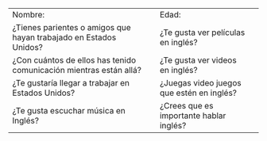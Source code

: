 |                                                                    |     |                                           |     |
| ------------------------------------------------------------------ | --- | ----------------------------------------- | --- |
| Nombre:                                                            |     | Edad:                                     |     |
| ¿Tienes parientes o amigos que hayan trabajado en Estados Unidos?  |     | ¿Te gusta ver películas en inglés?        |     |
| ¿Con cuántos de ellos has tenido comunicación mientras están allá? |     | ¿Te gusta ver videos en inglés?           |     |
| ¿Te gustaría llegar a trabajar en Estados Unidos?                  |     | ¿Juegas video juegos que estén en inglés? |     |
| ¿Te gusta escuchar música en Inglés?                               |     | ¿Crees que es importante hablar inglés?   |     |